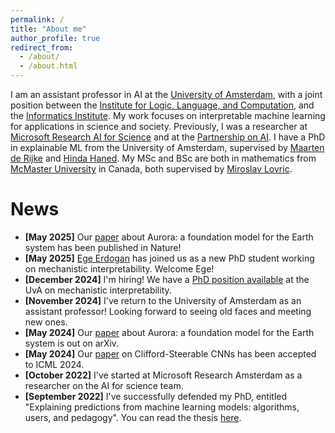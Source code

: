 ```yaml
---
permalink: /
title: "About me"
author_profile: true
redirect_from:
  - /about/
  - /about.html
---
```

I am an assistant professor in AI at the [University of Amsterdam](https://www.uva.nl), with a joint position between the [Institute for Logic, Language, and Computation](https://www.illc.uva.nl), and the [Informatics Institute](https://ivi.uva.nl). My work focuses on interpretable machine learning for applications in science and society. Previously, I was a researcher at [Microsoft Research AI for Science](https://www.microsoft.com/en-us/research/lab/microsoft-research-ai-for-science/) and at the [Partnership on AI](https://partnershiponai.org). I have a PhD in explainable ML from the University of Amsterdam, supervised by [Maarten de Rijke](https://staff.fnwi.uva.nl/m.derijke/) and [Hinda Haned](https://hindantation.github.io). My MSc and BSc are both in mathematics from [McMaster University](https://math.mcmaster.ca) in Canada, both supervised by [Miroslav Lovric](https://math.mcmaster.ca/lovric/lovric.html). 

# News
- **[May 2025]** Our [paper](https://www.nature.com/articles/s41586-025-09005-y) about Aurora: a foundation model for the Earth system has been published in Nature!
- **[May 2025]** [Ege Erdogan](https://erdogan.dev) has joined us as a new PhD student working on mechanistic interpretability. Welcome Ege!
- **[December 2024]** I'm hiring! We have a [PhD position available](https://www.illc.uva.nl/NewsandEvents/News/Positions/newsitem/15320/PhD-Position-in-Mechanistic-Interpretability) at the UvA on mechanistic interpretability.
- **[November 2024]** I've return to the University of Amsterdam as an assistant professor! Looking forward to seeing old faces and meeting new ones.
- **[May 2024]** Our [paper](https://arxiv.org/abs/2405.13063) about Aurora: a foundation model for the Earth system is out on arXiv.
- **[May 2024]** Our [paper](https://arxiv.org/abs/2402.14730) on Clifford-Steerable CNNs has been accepted to ICML 2024.
- **[October 2022]** I've started at Microsoft Research Amsterdam as a researcher on the AI for science team.
- **[September 2022]** I've successfully defended my PhD, entitled "Explaining predictions from machine learning models: algorithms, users, and pedagogy". You can read the thesis [here](https://arxiv.org/pdf/2209.05084).
